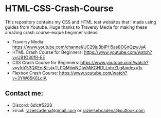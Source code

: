 # HTML-CSS-Crash-Course
This repository contains my CSS and HTML test websites that I made using guides from Youtube. Huge thanks to Traversy Media for making these amazing crash course-esque beginner videos!

- Traversy Media: https://www.youtube.com/channel/UC29ju8bIPH5as8OGnQzwJyA
- HTML Crash Course for Beginners: https://www.youtube.com/watch?v=UB1O30fR-EE
- CSS Crash Course for Beginners: https://www.youtube.com/watch?v=yfoY53QXEnI&list=TLPQMjIwNDIwMjKGHDLLxhrZLg&index=1v
- Flexbox Crash Course: https://www.youtube.com/watch?v=3YW65K6LcIA


## Contact me:
- Discord: 6dlc#5228
- Email: razielcadena@gmail.com or razielsebcadena@outlook.com
